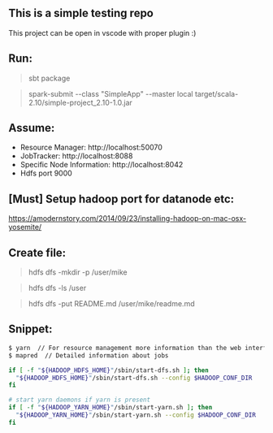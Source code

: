 This is a simple testing repo
----------------------------------
This project can be open in vscode with proper plugin :)

## Run:
> sbt package

> spark-submit --class "SimpleApp" --master local target/scala-2.10/simple-project_2.10-1.0.jar

## Assume:
- Resource Manager: http://localhost:50070
- JobTracker: http://localhost:8088
- Specific Node Information: http://localhost:8042
- Hdfs port 9000

## [Must] Setup hadoop port for datanode etc:
https://amodernstory.com/2014/09/23/installing-hadoop-on-mac-osx-yosemite/

Create file:
------------

> hdfs dfs -mkdir -p /user/mike

> hdfs dfs -ls /user

> hdfs dfs -put README.md /user/mike/readme.md

## Snippet:
```bash
$ yarn  // For resource management more information than the web interface. 
$ mapred  // Detailed information about jobs

if [ -f "${HADOOP_HDFS_HOME}"/sbin/start-dfs.sh ]; then
  "${HADOOP_HDFS_HOME}"/sbin/start-dfs.sh --config $HADOOP_CONF_DIR
fi

# start yarn daemons if yarn is present
if [ -f "${HADOOP_YARN_HOME}"/sbin/start-yarn.sh ]; then
  "${HADOOP_YARN_HOME}"/sbin/start-yarn.sh --config $HADOOP_CONF_DIR
fi
```
